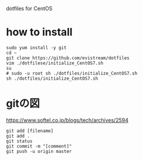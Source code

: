 dotfiles for CentOS

# how to install
```
sudo yum install -y git
cd ~
git clone https://github.com/evistream/dotfiles
vim ./dotfilese/initialize_CentOS7.sh
su
# sudo -u root sh ./dotfiles/initialize_CentOS7.sh
sh ./dotfiles/initialize_CentOS7.sh
```

# gitの図
https://www.softel.co.jp/blogs/tech/archives/2594

```
git add [filename]
git add .
git status
git commit -m "[comment]"
git push -u origin master
```

